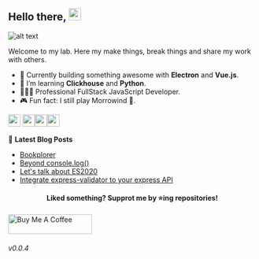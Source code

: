 ## Hello there, <a href="https://suprdev.netlify.app"><img src="https://media.giphy.com/media/3owyplYLWlGFQk9mF2/giphy.gif" width="25px"></a>

![alt text](https://github.com/sprakash57/sprakash57/blob/master/assets/mybg.png) 

Welcome to my lab. Here my make things, break things and share my work with others.

- 🔨 Currently building something awesome with **Electron** and **Vue.js**.
- 📖 I’m learning **Clickhouse** and **Python**.
- 👷🏾‍♂️ Professional FullStack JavaScript Developer.
- 🎮 Fun fact: I still play Morrowind 🤩.

<p><a href="https://www.twitter.com/sunny_pr_"><img src="https://img.shields.io/badge/twitter-%231DA1F2.svg?&style=for-the-badge&logo=twitter&logoColor=white" height=25></a> <a href="https://www.linkedin.com/in/sunny-prakash-3780ba49"><img src="https://img.shields.io/badge/linkedin-%230077B5.svg?&style=for-the-badge&logo=linkedin&logoColor=white" height=25></a><a href="https://dev.to/sprakash57"><img src="https://img.shields.io/badge/DEV.TO-%230A0A0A.svg?&style=for-the-badge&logo=dev-dot-to&logoColor=white" height=25></a><a href="https://dev.to/sprakash57"><img src="https://img.shields.io/badge/DEV.TO-%230A0A0A.svg?&style=for-the-badge&logo=dev-dot-to&logoColor=white" height=25></a></p>



📕 **Latest Blog Posts**
<!-- BLOG-POST-LIST:START -->
- [Bookplorer](https://dev.to/sprakash57/bookplorer-55ld)
- [Beyond console.log()](https://dev.to/sprakash57/beyond-console-log-bgo)
- [Let's talk about ES2020](https://dev.to/sprakash57/let-s-talk-about-es2020-5369)
- [Integrate express-validator to your express API](https://dev.to/sprakash57/integrate-express-validator-to-your-express-api-2dg6)
<!-- BLOG-POST-LIST:END -->

<h4 align="center">Liked something? Supprot me by ⭐ing repositories!</h4>

<a href="https://www.buymeacoffee.com/sunnyprakash" target="_blank" rel="noreferrer nofollow">
    <img src="https://cdn.buymeacoffee.com/buttons/default-red.png" alt="Buy Me A Coffee" height="40" width="170" >
</a>


###### v0.0.4